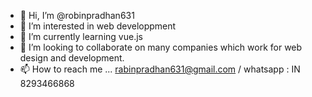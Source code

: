 - 👋 Hi, I’m @robinpradhan631
- 👀 I’m interested in web developpment
- 🌱 I’m currently learning vue.js
- 💞️ I’m looking to collaborate on many companies which work for web design and development.
- 📫 How to reach me ... rabinpradhan631@gmail.com / whatsapp : IN 8293466868

<!---
robinpradhan631/robinpradhan631 is a ✨ special ✨ repository because its `README.md` (this file) appears on your GitHub profile.
You can click the Preview link to take a look at your changes.
--->
